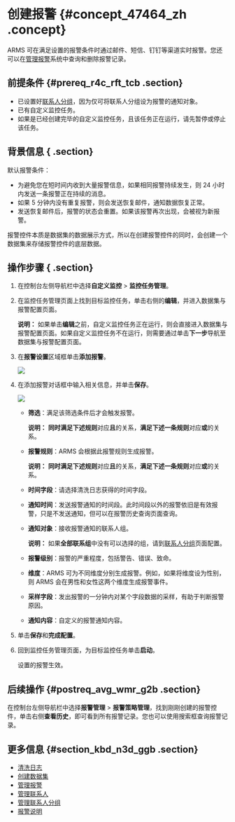 # 创建报警 {#concept_47464_zh .concept}

ARMS 可在满足设置的报警条件时通过邮件、短信、钉钉等渠道实时报警。您还可以在[管理报警](../../../../../intl.zh-CN/大盘和报警/管理报警.md#)系统中查询和删除报警记录。

## 前提条件 {#prereq_r4c_rft_tcb .section}

-   已设置好[联系人分组](../../../../../intl.zh-CN/大盘和报警/管理联系人分组.md#)，因为仅可将联系人分组设为报警的通知对象。
-   已有自定义监控任务。
-   如果是已经创建完毕的自定义监控任务，且该任务正在运行，请先暂停或停止该任务。

## 背景信息 { .section}

默认报警条件：

-   为避免您在短时间内收到大量报警信息，如果相同报警持续发生，则 24 小时内发送一条报警正在持续的消息。
-   如果 5 分钟内没有重复报警，则会发送恢复邮件，通知数据恢复正常。
-   发送恢复邮件后，报警的状态会重置。如果该报警再次出现，会被视为新报警。

报警控件本质是数据集的数据展示方式，所以在创建报警控件的同时，会创建一个数据集来存储报警控件的底层数据。

## 操作步骤 { .section}

1.  在控制台左侧导航栏中选择**自定义监控** \> **监控任务管理**。

2.  在监控任务管理页面上找到目标监控任务，单击右侧的**编辑**，并进入数据集与报警配置页面。

    **说明：** 如果单击**编辑**之前，自定义监控任务正在运行，则会直接进入数据集与报警配置页面。如果自定义监控任务不在运行，则需要通过单击**下一步**导航至数据集与报警配置页面。

3.  在**报警设置**区域框单击**添加报警**。

    ![](http://static-aliyun-doc.oss-cn-hangzhou.aliyuncs.com/assets/img/152307/155496241243779_zh-CN.png) 

4.  在添加报警对话框中输入相关信息，并单击**保存**。

    ![](http://static-aliyun-doc.oss-cn-hangzhou.aliyuncs.com/assets/img/152307/155496241243780_zh-CN.png) 

    -   **筛选**：满足该筛选条件后才会触发报警。

        **说明：** **同时满足下述规则**对应**且**的关系，**满足下述一条规则**对应**或**的关系。

    -   **报警规则**：ARMS 会根据此报警规则生成报警。

        **说明：** **同时满足下述规则**对应**且**的关系，**满足下述一条规则**对应**或**的关系。

    -   **时间字段**：请选择清洗日志获得的时间字段。

    -   **通知时间**：发送报警通知的时间段。此时间段以外的报警依旧是有效报警，只是不发送通知，但可以在报警历史查询页面查询。

    -   **通知对象**：接收报警通知的联系人组。

        **说明：** 如果**全部联系组**中没有可以选择的组，请到[联系人分组](../../../../../intl.zh-CN/大盘和报警/管理联系人分组.md#)页面配置。

    -   **报警级别**：报警的严重程度，包括警告、错误、致命。

    -   **维度**：ARMS 可为不同维度分别生成报警。例如，如果将维度设为性别，则 ARMS 会在男性和女性这两个维度生成报警事件。

    -   **采样字段**：发出报警的一分钟内对某个字段数据的采样，有助于判断报警原因。

    -   **通知内容**：自定义的报警通知内容。

5.  单击**保存**和**完成配置**。

6.  回到监控任务管理页面，为目标监控任务单击**启动**。

    设置的报警生效。


## 后续操作 {#postreq_avg_wmr_g2b .section}

在控制台左侧导航栏中选择**报警管理** \> **报警策略管理**，找到刚刚创建的报警控件，单击右侧**查看历史**，即可看到所有报警记录。您也可以使用搜索框查询报警记录。

## 更多信息 {#section_kbd_n3d_ggb .section}

-   [清洗日志](intl.zh-CN/自定义监控/创建监控任务/清洗日志.md#)
-   [创建数据集](intl.zh-CN/自定义监控/创建监控任务/创建数据集.md#)
-   [管理报警](../../../../../intl.zh-CN/大盘和报警/管理报警.md#)
-   [管理联系人](../../../../../intl.zh-CN/大盘和报警/管理联系人.md#)
-   [管理联系人分组](../../../../../intl.zh-CN/大盘和报警/管理联系人分组.md#)
-   [报警说明](../../../../../intl.zh-CN/大盘和报警/报警说明.md#)


